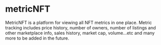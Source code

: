 # metricNFT
MetricNFT is a platform for viewing all NFT metrics in one place. Metric tracking includes price history, number of owners, number of listings and other marketplace info, sales history, market cap, volume...etc and many more to be added in the future. 
